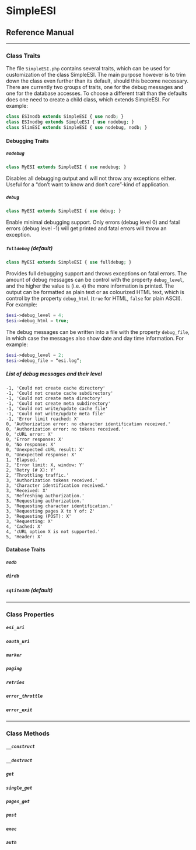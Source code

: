 SimpleESI
=========

Reference Manual
----------------

------------------------------------------------------------------------

### Class Traits

The file `SimpleESI.php` contains several traits, which can be used for customization of the class SimpleESI. The main purpose however is to trim down the class even further than its default, should this become necessary. There are currently two groups of traits, one for the debug messages and one for the database accesses. To choose a different trait than the defaults does one need to create a child class, which extends SimpleESI. For example:

```php
class ESInodb extends SimpleESI { use nodb; }
class ESInodbg extends SimpleESI { use nodebug; }
class SlimESI extends SimpleESI { use nodebug, nodb; }
```

#### Debugging Traits

##### `nodebug`

```php
class MyESI extends SimpleESI { use nodebug; }
```

Disables all debugging output and will not throw any exceptions either. Useful for a “don’t want to know and don’t care”-kind of application.

##### `debug`

```php
class MyESI extends SimpleESI { use debug; }
```

Enable minimal debugging support. Only errors (debug level 0) and fatal errors (debug level -1) will get printed and fatal errors will throw an exception.

##### `fulldebug` **(default)**

```php
class MyESI extends SimpleESI { use fulldebug; }
```

Provides full debugging support and throws exceptions on fatal errors. The amount of debug messages can be control with the property `debug_level`, and the higher the value is (i.e. `4`) the more information is printed. The output can be formatted as plain text or as colourized HTML text, which is control by the property `debug_html` (`true` for HTML, `false` for plain ASCII). For example:

```php
$esi->debug_level = 4;
$esi->debug_html = true;
```

The debug messages can be written into a file with the property `debug_file`, in which case the messages also show date and day time information. For example:

```php
$esi->debug_level = 2;
$esi->debug_file = “esi.log”;
```

##### List of debug messages and their level

```
-1, 'Could not create cache directory'
-1, 'Could not create cache subdirectory'
-1, 'Could not create meta directory'
-1, 'Could not create meta subdirectory'
-1, 'Could not write/update cache file'
-1, 'Could not write/update meta file'
-1, 'Error limit reached: X'
0, 'Authorization error: no character identification received.'
0, 'Authorization error: no tokens received.'
0, 'cURL error: X'
0, 'Error response: X'
0, 'No response: X'
0, 'Unexpected cURL result: X'
0, 'Unexpected response: X'
1, 'Elapsed.'
2, 'Error limit: X, window: Y'
2, 'Retry (# X): Y'
2, 'Throttling traffic.'
3, 'Authorization tokens received.'
3, 'Character identification received.'
3, 'Received: X'
3, 'Refreshing authorization.'
3, 'Requesting authorization.'
3, 'Requesting character identification.'
3, 'Requesting pages X to Y of: Z'
3, 'Requesting (POST): X'
3, 'Requesting: X'
4, 'Cached: X'
4, 'cURL option X is not supported.'
5, 'Header: X'
```

#### Database Traits

##### `nodb`

##### `dirdb`

##### `sqlite3db` **(default)**

------------------------------------------------------------------------

### Class Properties

##### `esi_uri`

##### `oauth_uri`

##### `marker`

##### `paging`

##### `retries`

##### `error_throttle`

##### `error_exit`

------------------------------------------------------------------------

### Class Methods

##### `__construct`

##### `__destruct`

##### `get`

##### `single_get`

##### `pages_get`

##### `post`

##### `exec`

##### `auth`


